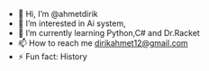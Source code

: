 - 👋 Hi, I’m @ahmetdirik
- 👀 I’m interested in Ai system,
- 🌱 I’m currently learning Python,C# and Dr.Racket
- 📫 How to reach me dirikahmet12@gmail.com
- ⚡ Fun fact: History

<!---
ahmetdirik/ahmetdirik is a ✨ special ✨ repository because its `README.md` (this file) appears on your GitHub profile.
You can click the Preview link to take a look at your changes.
--->
